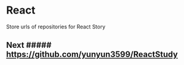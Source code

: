 # React
Store urls of repositories for React Story

## Next ##### https://github.com/yunyun3599/ReactStudy

